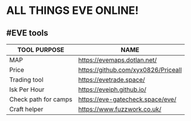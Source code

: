 # ALL THINGS EVE ONLINE!

## #EVE tools

| TOOL PURPOSE         | NAME                                  |
| -------------------- | -----------------------------------   |
| MAP                  | <https://evemaps.dotlan.net/>         |
| Price                | <https://github.com/xyx0826/Priceall> |
| Trading tool         | <https://evetrade.space/>             |
| Isk Per Hour         | <https://eveiph.github.io/>           |
| Check path for camps | <https://eve-gatecheck.space/eve/>    |
| Craft helper         | <https://www.fuzzwork.co.uk/>         |

